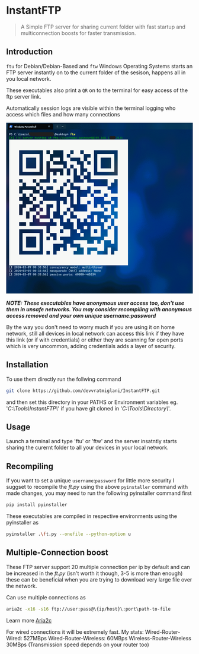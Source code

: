 # InstantFTP
> A Simple FTP server for sharing current folder with fast startup and multiconnection boosts for faster transmission.

## Introduction
`ftu` for Debian/Debian-Based and `ftw` Windows Operating Systems starts an FTP  server instantly on to the current folder of the sesison, happens all in you local network. 

These executables also print a `QR` on to the terminal for easy access of the ftp server link.

Automatically session logs are visible within the terminal logging who access which files and how many connections

![Demo usage of InstantFTP](https://raw.githubusercontent.com/devvratmiglani/InstantFTP/main/ftw-powershell-show.png)

_**NOTE: These executables have anonymous user access too, don't use them in unsafe networks. You may consider recompiling with anonymous access removed and your own unique username:password**_ 

By the way you don't need to worry much if you are using it on home network, still all devices in local network can access this link if they have this link (or if with credentials) or either they are scanning for open ports which is very uncommon, adding credentials adds a layer of security.

## Installation
To use them directly run the follwing command
```sh
git clone https://github.com/devvratmiglani/InstantFTP.git
```
and then set this directory in your PATHS or Environment variables
eg. '_C:\Tools\InstantFTP\\_' if you have git cloned in '_C:\Tools\Directory\\_'.

## Usage
Launch a terminal and type 'ftu' or 'ftw' and the server insatntly starts sharing the curernt folder to all your devices in your local network.

## Recompiling
If you want to set a unique `username`:`password` for little more security I suggset to recompile the _ft.py_ using the above `pyinstaller` command with made changes, you may need to run the following pyinstaller command first

```sh
pip install pyinstaller
``` 

These executables are compiled in respective environments using the pyinstaller as
```sh
pyinstaller .\ft.py --onefile --python-option u

```

## Multiple-Connection boost
These FTP server support 20 multiple connection per ip by default and can be increased in the _ft.py_ (isn't worth it though, 3-5 is more than enough) these can be beneficial when you are trying to download very large file over the network.

Can use multiple connections as 
```sh
aria2c -x16 -s16 ftp://user:pass@\{ip/host}\:port\path-to-file
```
Learn more [Aria2c](https://github.com/aria2/aria2/)

For wired connections it will be extremely fast.
My stats:
Wired-Router-Wired: 527MBps
Wired-Router-Wireless: 60MBps
Wireless-Router-Wireless  30MBps
(Transmission speed depends on your router too)




